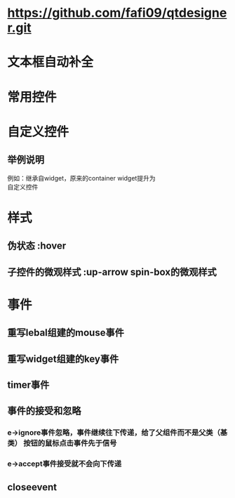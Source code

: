 # https://github.com/fafi09/qtdesigner.git
# 文本框自动补全
# 常用控件
# 自定义控件
## 举例说明
   例如：继承自widget，原来的container widget提升为  
   自定义控件
# 样式
## 伪状态 :hover
## 子控件的微观样式 :up-arrow spin-box的微观样式
# 事件
## 重写lebal组建的mouse事件
## 重写widget组建的key事件
## timer事件
## 事件的接受和忽略
### e->ignore事件忽略，事件继续往下传递，给了父组件而不是父类（基类）  按钮的鼠标点击事件先于信号
### e->accept事件接受就不会向下传递
## closeevent